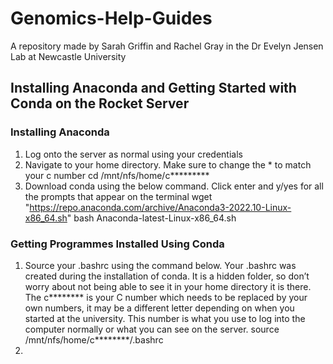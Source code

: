 # Genomics-Help-Guides
A repository made by Sarah Griffin and Rachel Gray in the Dr Evelyn Jensen Lab at Newcastle University


## Installing Anaconda and Getting Started with Conda on the Rocket Server

### Installing Anaconda
1. Log onto the server as normal using your credentials
2. Navigate to your home directory. Make sure to change the * to match your c number
cd /mnt/nfs/home/c*********
3. Download conda using the below command. Click enter and y/yes for all the prompts that appear on the terminal
wget "https://repo.anaconda.com/archive/Anaconda3-2022.10-Linux-x86_64.sh"
bash Anaconda-latest-Linux-x86_64.sh

### Getting Programmes Installed Using Conda
1.	Source your .bashrc using the command below. Your .bashrc was created during the installation of conda. It is a hidden folder, so don’t worry about not being able to see it in your home directory it is there. The c******** is your C number which needs to be replaced by your own numbers, it may be a different letter depending on when you started at the university. This number is what you use to log into the computer normally or what you can see on the server.
source /mnt/nfs/home/c********/.bashrc
2. 
